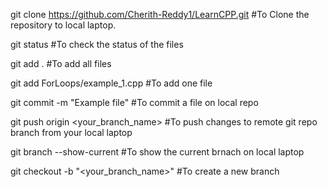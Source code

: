 git clone https://github.com/Cherith-Reddy1/LearnCPP.git    #To Clone the repository to local laptop.

git status   #To check the status of the files

git add .    #To add all files

git add ForLoops/example_1.cpp   #To add one file

git commit -m "Example file"     #To commit a file on local repo

git push origin <your_branch_name>  #To push changes to remote git repo branch from your local laptop

git branch --show-current    #To show the current brnach on local laptop


git checkout -b "<your_branch_name>"   #To create a new branch